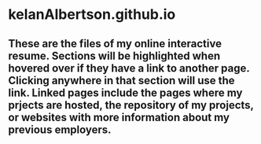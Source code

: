 # kelanAlbertson.github.io

## These are the files of my online interactive resume. Sections will be highlighted when hovered over if they have a link to another page. Clicking anywhere in that section will use the link. Linked pages include the pages where my prjects are hosted, the repository of my projects, or websites with more information about my previous employers.
